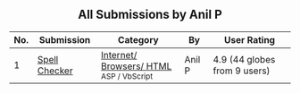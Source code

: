 ﻿<div align="center">

## All Submissions by Anil P

</div>

No.  | Submission | Category | By   | User Rating
---- | ---------- | -------- | ---- | -----------
1 | [Spell Checker<br />](https://github.com/Planet-Source-Code/anil-p-spell-checker__4-6561) | [Internet/ Browsers/ HTML<br /><sup>ASP / VbScript</sup>](../ByCategory/internet-browsers-html__4-9.md) | Anil P | 4.9 (44 globes from 9 users)
